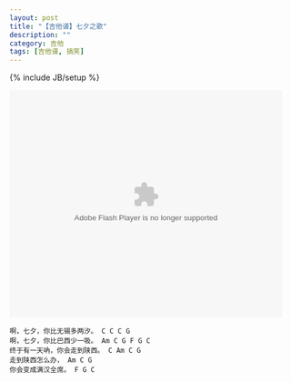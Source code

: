 ```yaml
---
layout: post
title: "【吉他谱】七夕之歌"
description: ""
category: 吉他
tags: [吉他谱, 搞笑]
---
```

{% include JB/setup %}

<embed src="http://player.youku.com/player.php/sid/XMTY3Nzc5NjkwMA==/v.swf" allowFullScreen="true" quality="high" width="480" height="400" align="middle" allowScriptAccess="always" type="application/x-shockwave-flash"/>


```
啊，七夕，你比无锡多两汐。 C C C G
啊，七夕，你比巴西少一吸。 Am C G F G C
终于有一天吶，你会走到陕西。 C Am C G
走到陕西怎么办， Am C G
你会变成满汉全席。 F G C
```